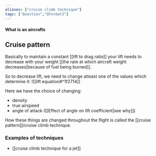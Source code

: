 ```yaml
---
aliases: ["cruise climb technique"]
tags: ["Question","QFormat3"]
---
```


#### What is an aircrafts
## Cruise pattern
Basically to maintain a constant [[lift to drag ratio]] your lift needs to decrease with your weight [[the rate at which aircraft weight decreases|because of fuel being burned]].

So to decrease lift, we need to change atleast one of the values which determine it:
![[lift equation#^1f2714]]

Here we have the choice of changing:
- density
-  true airspeed
-  angle of attack ([[Effect of angle on lift coefficient|see why]])

How these things are changed throughout the flight is called the [[cruise pattern]]/cruise climb technique.

### Examples of techniques
- [[cruise climb technique for a jet]]